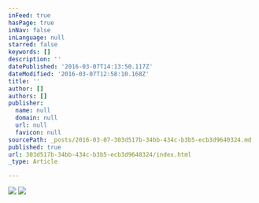 ```yaml
---
inFeed: true
hasPage: true
inNav: false
inLanguage: null
starred: false
keywords: []
description: ''
datePublished: '2016-03-07T14:13:50.117Z'
dateModified: '2016-03-07T12:58:10.168Z'
title: ''
author: []
authors: []
publisher:
  name: null
  domain: null
  url: null
  favicon: null
sourcePath: _posts/2016-03-07-303d517b-34bb-434c-b3b5-ecb3d9640324.md
published: true
url: 303d517b-34bb-434c-b3b5-ecb3d9640324/index.html
_type: Article

---
```

![](https://the-grid-user-content.s3-us-west-2.amazonaws.com/fada6aba-355c-4218-965e-4ffff66f6882.jpg)
![](https://the-grid-user-content.s3-us-west-2.amazonaws.com/ed6578bc-4380-4fc8-8639-99d27ae13098.jpg)